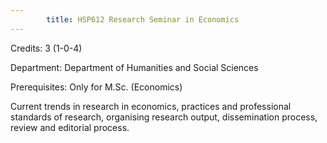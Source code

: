 ```yaml
---
        title: HSP612 Research Seminar in Economics
---
```

Credits: 3 (1-0-4)

Department: Department of Humanities and Social Sciences

Prerequisites: Only for M.Sc. (Economics)

Current trends in research in economics, practices and professional standards of research, organising research output, dissemination process, review and editorial process.